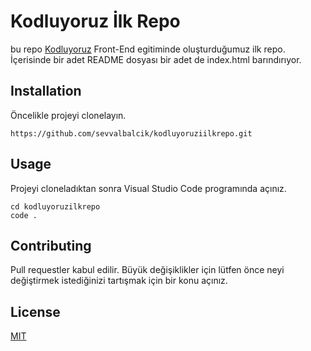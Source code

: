 # Kodluyoruz İlk Repo
bu repo [Kodluyoruz](https://www.kodluyoruz.org/) Front-End egitiminde oluşturduğumuz ilk repo. İçerisinde bir adet README dosyası bir adet de index.html barındırıyor.

## Installation
Öncelikle projeyi clonelayın.
```
https://github.com/sevvalbalcik/kodluyoruziilkrepo.git
```
## Usage
Projeyi cloneladıktan sonra Visual Studio Code programında açınız.
```
cd kodluyoruzilkrepo
code .
```
## Contributing
Pull requestler kabul edilir. Büyük değişiklikler için lütfen önce neyi değiştirmek istediğinizi tartışmak için bir konu açınız.
## License

[MIT](https://choosealicense.com/licenses/mit/)